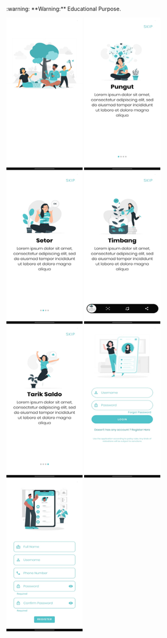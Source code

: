 <p style="align:center">:warning: **Warning:** Educational Purpose.</p>



<img src="splashscreen1.png" width="200" height="400">  <img src="ob1.jpeg" width="200" height="400">  <img src="ob2.jpeg" width="200" height="400">  <img src="ob3.jpeg" width="200" height="400">  <img src="ob4.jpeg" width="200" height="400">  <img src="login.jpeg" width="200" height="400"> <img src="register.jpeg" width="200" height="400"> 


